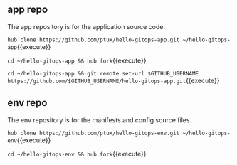 ## app repo

The app repository is for the application source code.

`hub clone https://github.com/ptux/hello-gitops-app.git ~/hello-gitops-app`{{execute}}

`cd ~/hello-gitops-app && hub fork`{{execute}}

`cd ~/hello-gitops-app && git remote set-url $GITHUB_USERNAME https://github.com/$GITHUB_USERNAME/hello-gitops-app.git`{{execute}}


## env repo

The env repository is for the manifests and config source files.

`hub clone https://github.com/ptux/hello-gitops-env.git ~/hello-gitops-env`{{execute}}

`cd ~/hello-gitops-env && hub fork`{{execute}}